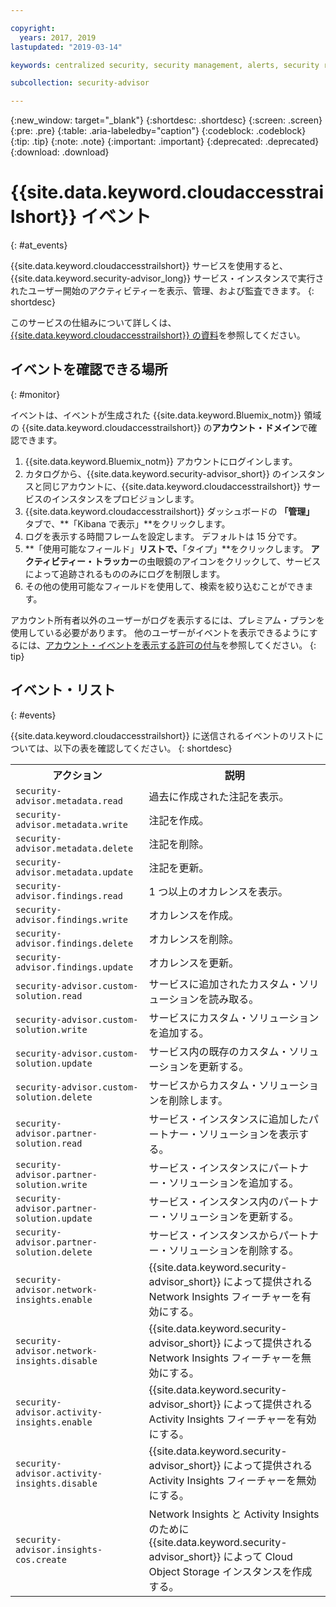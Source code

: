 ```yaml
---

copyright:
  years: 2017, 2019
lastupdated: "2019-03-14"

keywords: centralized security, security management, alerts, security risk, insights, threat detection

subcollection: security-advisor

---
```


{:new_window: target="_blank"}
{:shortdesc: .shortdesc}
{:screen: .screen}
{:pre: .pre}
{:table: .aria-labeledby="caption"}
{:codeblock: .codeblock}
{:tip: .tip}
{:note: .note}
{:important: .important}
{:deprecated: .deprecated}
{:download: .download}



# {{site.data.keyword.cloudaccesstrailshort}} イベント
{: #at_events}

{{site.data.keyword.cloudaccesstrailshort}} サービスを使用すると、{{site.data.keyword.security-advisor_long}} サービス・インスタンスで実行されたユーザー開始のアクティビティーを表示、管理、および監査できます。
{: shortdesc}

このサービスの仕組みについて詳しくは、[{{site.data.keyword.cloudaccesstrailshort}} の資料](/docs/services/cloud-activity-tracker/reference?topic=cloud-activity-tracker-getting-started-with-cla#getting-started-with-cla)を参照してください。


## イベントを確認できる場所
{: #monitor}

イベントは、イベントが生成された {{site.data.keyword.Bluemix_notm}} 領域の {{site.data.keyword.cloudaccesstrailshort}} の**アカウント・ドメイン**で確認できます。

1. {{site.data.keyword.Bluemix_notm}} アカウントにログインします。
2. カタログから、{{site.data.keyword.security-advisor_short}} のインスタンスと同じアカウントに、{{site.data.keyword.cloudaccesstrailshort}} サービスのインスタンスをプロビジョンします。
3. {{site.data.keyword.cloudaccesstrailshort}} ダッシュボードの **「管理」** タブで、**「Kibana で表示」**をクリックします。
4. ログを表示する時間フレームを設定します。 デフォルトは 15 分です。
5. **「使用可能なフィールド」**リストで、**「タイプ」**をクリックします。 **アクティビティー・トラッカー**の虫眼鏡のアイコンをクリックして、サービスによって追跡されるもののみにログを制限します。
6. その他の使用可能なフィールドを使用して、検索を絞り込むことができます。

アカウント所有者以外のユーザーがログを表示するには、プレミアム・プランを使用している必要があります。 他のユーザーがイベントを表示できるようにするには、[アカウント・イベントを表示する許可の付与](/docs/services/cloud-activity-tracker/how-to?topic=cloud-activity-tracker-grant_permissions#grant_permissions)を参照してください。
{: tip}

## イベント・リスト
{: #events}

{{site.data.keyword.cloudaccesstrailshort}} に送信されるイベントのリストについては、以下の表を確認してください。
{: shortdesc}

<table>
  <tr>
    <th>アクション</th>
    <th>説明</th>
  </tr>
  <tr>
    <td><code>security-advisor.metadata.read</code></td>
    <td>過去に作成された注記を表示。</td>
  </tr>
  <tr>
    <td><code>security-advisor.metadata.write</code></td>
    <td>注記を作成。</td>
  </tr>
  <tr>
    <td><code>security-advisor.metadata.delete</code></td>
    <td>注記を削除。</td>
  </tr>
  <tr>
    <td><code>security-advisor.metadata.update</code></td>
    <td>注記を更新。</td>
  </tr>
  <tr>
    <td><code>security-advisor.findings.read</code></td>
    <td>1 つ以上のオカレンスを表示。</td>
  </tr>
  <tr>
    <td><code>security-advisor.findings.write</code></td>
    <td>オカレンスを作成。</td>
  </tr>
  <tr>
    <td><code>security-advisor.findings.delete</code></td>
    <td>オカレンスを削除。</td>
  </tr>
  <tr>
    <td><code>security-advisor.findings.update</code></td>
    <td>オカレンスを更新。</td>
  </tr>
  <tr>
    <td><code>security-advisor.custom-solution.read</code></td>
    <td>サービスに追加されたカスタム・ソリューションを読み取る。</td>
  </tr>
  <tr>
    <td><code>security-advisor.custom-solution.write</code></td>
    <td>サービスにカスタム・ソリューションを追加する。</td>
  </tr>
  <tr>
    <td><code>security-advisor.custom-solution.update</code></td>
    <td>サービス内の既存のカスタム・ソリューションを更新する。</td>
  </tr>
  <tr>
    <td><code>security-advisor.custom-solution.delete</code></td>
    <td>サービスからカスタム・ソリューションを削除します。</td>
  </tr>
  <tr>
    <td><code>security-advisor.partner-solution.read</code></td>
    <td>サービス・インスタンスに追加したパートナー・ソリューションを表示する。</td>
  </tr>
  <tr>
    <td><code>security-advisor.partner-solution.write</code></td>
    <td>サービス・インスタンスにパートナー・ソリューションを追加する。</td>
  </tr>
  <tr>
    <td><code>security-advisor.partner-solution.update</code></td>
    <td>サービス・インスタンス内のパートナー・ソリューションを更新する。</td>
  </tr>
  <tr>
    <td><code>security-advisor.partner-solution.delete</code></td>
    <td>サービス・インスタンスからパートナー・ソリューションを削除する。</td>
  </tr>
  <tr>
    <td><code>security-advisor.network-insights.enable</code></td>
    <td>{{site.data.keyword.security-advisor_short}} によって提供される Network Insights フィーチャーを有効にする。</td>
  </tr>
  <tr>
    <td><code>security-advisor.network-insights.disable</code></td>
    <td>{{site.data.keyword.security-advisor_short}} によって提供される Network Insights フィーチャーを無効にする。</td>
  </tr>
  <tr>
    <td><code>security-advisor.activity-insights.enable</code></td>
    <td>{{site.data.keyword.security-advisor_short}} によって提供される Activity Insights フィーチャーを有効にする。</td>
  </tr>
  <tr>
    <td><code>security-advisor.activity-insights.disable</code></td>
    <td>{{site.data.keyword.security-advisor_short}} によって提供される Activity Insights フィーチャーを無効にする。</td>
  </tr>
  <tr>
    <td><code>security-advisor.insights-cos.create</code></td>
    <td>Network Insights と Activity Insights のために {{site.data.keyword.security-advisor_short}} によって Cloud Object Storage インスタンスを作成する。</td>
  </tr>
</table>
